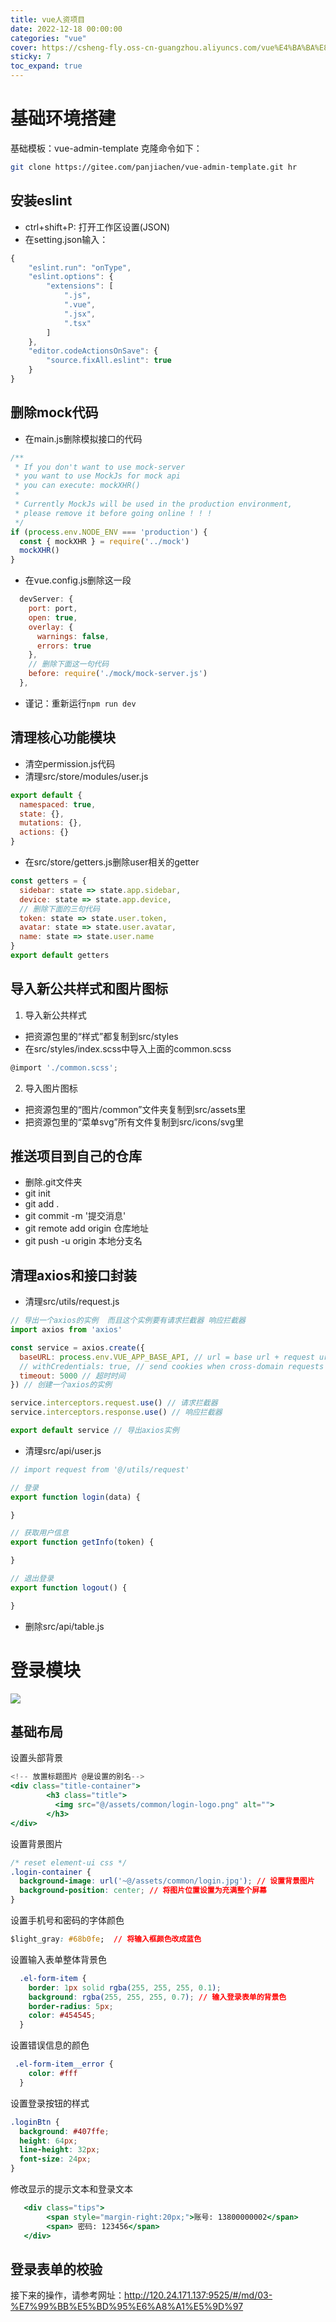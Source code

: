 ```yaml
---
title: vue人资项目
date: 2022-12-18 00:00:00
categories: "vue"
cover: https://csheng-fly.oss-cn-guangzhou.aliyuncs.com/vue%E4%BA%BA%E8%B5%84%E9%A1%B9%E7%9B%AE/%E4%BA%BA%E8%B5%84%E9%A1%B9%E7%9B%AE%E5%B0%81%E9%9D%A2.png
sticky: 7
toc_expand: true
---
```


# 基础环境搭建

基础模板：vue-admin-template
克隆命令如下：
```bash
git clone https://gitee.com/panjiachen/vue-admin-template.git hr
```

## 安装eslint
- ctrl+shift+P: 打开工作区设置(JSON)
- 在setting.json输入：
```jsx
{ 
    "eslint.run": "onType",
    "eslint.options": {
        "extensions": [
            ".js",
            ".vue",
            ".jsx",
            ".tsx"
        ]
    },
    "editor.codeActionsOnSave": {
        "source.fixAll.eslint": true
    }
}
```

## 删除mock代码
- 在main.js删除模拟接口的代码
```jsx
/**
 * If you don't want to use mock-server
 * you want to use MockJs for mock api
 * you can execute: mockXHR()
 *
 * Currently MockJs will be used in the production environment,
 * please remove it before going online ! ! !
 */
if (process.env.NODE_ENV === 'production') {
  const { mockXHR } = require('../mock')
  mockXHR()
}
```
- 在vue.config.js删除这一段
```jsx
  devServer: {
    port: port,
    open: true,
    overlay: {
      warnings: false,
      errors: true
    },
    // 删除下面这一句代码
    before: require('./mock/mock-server.js')
  },
```
- 谨记：重新运行`npm run dev`

## 清理核心功能模块
- 清空permission.js代码
- 清理src/store/modules/user.js
```jsx
export default {
  namespaced: true,
  state: {},
  mutations: {},
  actions: {}
}
```
- 在src/store/getters.js删除user相关的getter
```jsx
const getters = {
  sidebar: state => state.app.sidebar,
  device: state => state.app.device,
  // 删除下面的三句代码
  token: state => state.user.token,
  avatar: state => state.user.avatar,
  name: state => state.user.name
}
export default getters
```

## 导入新公共样式和图片图标
1. 导入新公共样式
  - 把资源包里的“样式”都复制到src/styles
  - 在src/styles/index.scss中导入上面的common.scss
  ```jsx
  @import './common.scss';
  ```

2. 导入图片图标
  - 把资源包里的“图片/common”文件夹复制到src/assets里
  - 把资源包里的“菜单svg”所有文件复制到src/icons/svg里


## 推送项目到自己的仓库
- 删除.git文件夹
- git init
- git add . 
- git commit -m '提交消息'
- git remote add origin 仓库地址
- git push -u origin 本地分支名


## 清理axios和接口封装
- 清理src/utils/request.js
```jsx
// 导出一个axios的实例  而且这个实例要有请求拦截器 响应拦截器
import axios from 'axios'

const service = axios.create({
  baseURL: process.env.VUE_APP_BASE_API, // url = base url + request url
  // withCredentials: true, // send cookies when cross-domain requests
  timeout: 5000 // 超时时间
}) // 创建一个axios的实例

service.interceptors.request.use() // 请求拦截器
service.interceptors.response.use() // 响应拦截器

export default service // 导出axios实例
```
- 清理src/api/user.js
```jsx
// import request from '@/utils/request'

// 登录
export function login(data) {

}

// 获取用户信息
export function getInfo(token) {

}

// 退出登录
export function logout() {

}
```
- 删除src/api/table.js


# 登录模块

![](https://csheng-fly.oss-cn-guangzhou.aliyuncs.com/vue%E4%BA%BA%E8%B5%84%E9%A1%B9%E7%9B%AE/%E7%99%BB%E5%BD%95%E9%A1%B5%E9%9D%A2.jpg)

## 基础布局

设置头部背景
```jsx
<!-- 放置标题图片 @是设置的别名-->
<div class="title-container">
        <h3 class="title">
          <img src="@/assets/common/login-logo.png" alt="">
        </h3>
</div>
```
设置背景图片
```css
/* reset element-ui css */
.login-container {
  background-image: url('~@/assets/common/login.jpg'); // 设置背景图片
  background-position: center; // 将图片位置设置为充满整个屏幕
}
```
设置手机号和密码的字体颜色
```css
$light_gray: #68b0fe;  // 将输入框颜色改成蓝色
```
设置输入表单整体背景色
```css
  .el-form-item {
    border: 1px solid rgba(255, 255, 255, 0.1);
    background: rgba(255, 255, 255, 0.7); // 输入登录表单的背景色
    border-radius: 5px;
    color: #454545;
  }
```
设置错误信息的颜色
```css
 .el-form-item__error {
    color: #fff
  }
```
设置登录按钮的样式
```css
.loginBtn {
  background: #407ffe;
  height: 64px;
  line-height: 32px;
  font-size: 24px;
}
```
修改显示的提示文本和登录文本
```jsx
   <div class="tips">
        <span style="margin-right:20px;">账号: 13800000002</span>
        <span> 密码: 123456</span>
   </div>
```

## 登录表单的校验

接下来的操作，请参考网址：http://120.24.171.137:9525/#/md/03-%E7%99%BB%E5%BD%95%E6%A8%A1%E5%9D%97